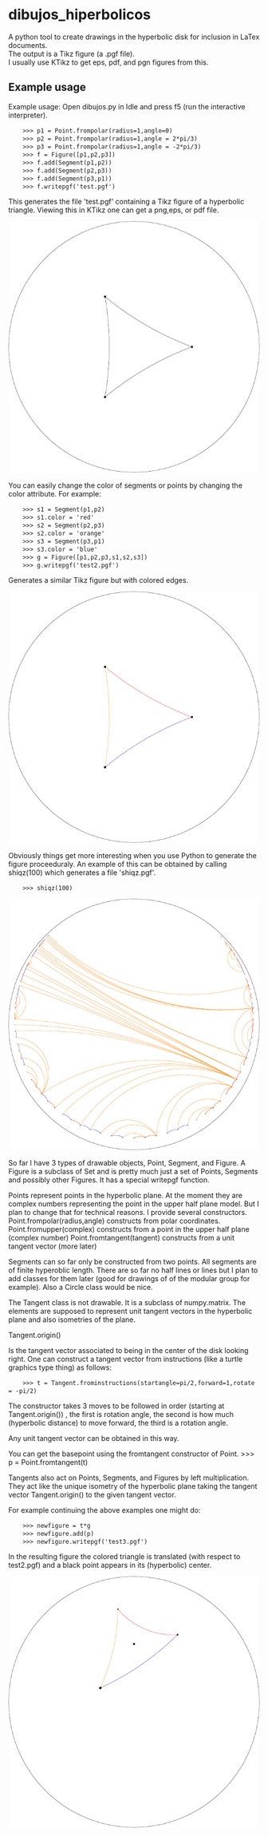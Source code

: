 # dibujos_hiperbolicos
A python tool to create drawings in the hyperbolic disk for inclusion in LaTex documents.  
The output is a Tikz figure (a .pgf file).  
I usually use KTikz to get eps, pdf, and pgn figures from this.

## Example usage

 Example usage:
 Open dibujos.py in Idle and press f5 (run the interactive interpreter).
 
        >>> p1 = Point.frompolar(radius=1,angle=0)
        >>> p2 = Point.frompolar(radius=1,angle = 2*pi/3)
        >>> p3 = Point.frompolar(radius=1,angle = -2*pi/3)
        >>> f = Figure([p1,p2,p3])
        >>> f.add(Segment(p1,p2))
        >>> f.add(Segment(p2,p3))
        >>> f.add(Segment(p3,p1))
        >>> f.writepgf('test.pgf')

 This generates the file 'test.pgf' containing a Tikz figure of a hyperbolic triangle.
 Viewing this in KTikz one can get a png,eps, or pdf file.
 
 ![test.pgn](/test.png)
 
 
 You can easily change the color of segments or points by changing the color attribute.
 For example:
 
        >>> s1 = Segment(p1,p2)
        >>> s1.color = 'red'
        >>> s2 = Segment(p2,p3)
        >>> s2.color = 'orange'
        >>> s3 = Segment(p3,p1)
        >>> s3.color = 'blue'
        >>> g = Figure([p1,p2,p3,s1,s2,s3])
        >>> g.writepgf('test2.pgf')

 Generates a similar Tikz figure but with colored edges.

 ![test2.pgn](/test2.png)


 Obviously things get more interesting when you use Python to generate the figure proceeduraly.
 An example of this can be obtained by calling shiqz(100) which generates a file 'shiqz.pgf'.

        >>> shiqz(100)
 
  ![shiqz.pgn](/shiqz.png)

 
 So far I have 3 types of drawable objects, Point, Segment, and Figure.
 A Figure is a subclass of Set and is pretty much just a set of Points, Segments and possibly other Figures.
 It has a special writepgf function.

 Points represent points in the hyperbolic plane.  At the moment they are complex numbers representing
 the point in the upper half plane model.   But I plan to change that for technical reasons.  I provide several constructors.
 Point.frompolar(radius,angle)   constructs from polar coordinates.
 Point.fromupper(complex)    constructs from a point in the upper half plane (complex number)
 Point.fromtangent(tangent) constructs from a unit tangent vector (more later)

 Segments can so far only be constructed from two points.  All segments are of finite hyperoblic length.
 There are so far no half lines or lines but I plan to add classes for them later (good for drawings of
 of the modular group for example).  Also a Circle class would be nice.

 The Tangent class is not drawable.  It is a subclass of numpy.matrix.   The elements are supposed to
 represent unit tangent vectors in the hyperbolic plane and also isometries of the plane.

 Tangent.origin()

 Is the tangent vector associated to being in the center of the disk looking right.
 One can construct a tangent vector from instructions (like a turtle graphics type thing) as follows:

        >>> t = Tangent.frominstructions(startangle=pi/2,forward=1,rotate = -pi/2)

 The constructor takes 3 moves to be followed in order (starting at Tangent.origin())
 , the first is rotation angle, the second is how much (hyperbolic distance) to move forward,
 the third is a rotation angle.

 Any unit tangent vector can be obtained in this way.

 You can get the basepoint using the fromtangent constructor of Point.
        >>> p = Point.fromtangent(t)

 Tangents also act on Points, Segments, and Figures by left multiplication.  They act like the unique
 isometry of the hyperbolic plane taking the tangent vector Tangent.origin() to the given tangent vector.

 For example continuing the above examples one might do:

        >>> newfigure = t*g
        >>> newfigure.add(p)
        >>> newfigure.writepgf('test3.pgf')

 In the resulting figure the colored triangle is translated (with respect to test2.pgf)
 and a black point appears in its (hyperbolic) center.

 ![test.pgn](/test3.png)



